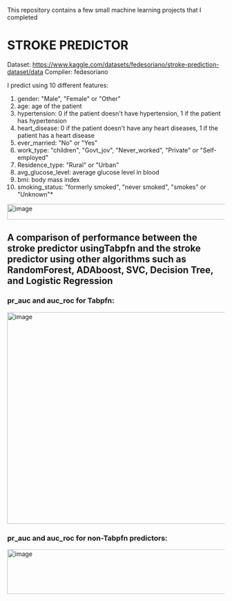 This repository contains a few small machine learning projects that I completed

# STROKE PREDICTOR

Dataset: https://www.kaggle.com/datasets/fedesoriano/stroke-prediction-dataset/data
Compiler: fedesoriano 

I predict using 10 different features:
1) gender: "Male", "Female" or "Other"
2) age: age of the patient
3) hypertension: 0 if the patient doesn't have hypertension, 1 if the patient has hypertension
4) heart_disease: 0 if the patient doesn't have any heart diseases, 1 if the patient has a heart disease
5) ever_married: "No" or "Yes"
6) work_type: "children", "Govt_jov", "Never_worked", "Private" or "Self-employed"
7) Residence_type: "Rural" or "Urban"
8) avg_glucose_level: average glucose level in blood
9) bmi: body mass index
10) smoking_status: "formerly smoked", "never smoked", "smokes" or "Unknown"*

<img width="1394" height="36" alt="image" src="https://github.com/user-attachments/assets/64c0b7e5-bb2b-4b4a-9235-134dcb7ff416" />




## A comparison of performance between the stroke predictor usingTabpfn and the stroke predictor using other algorithms such as RandomForest, ADAboost, SVC, Decision Tree, and Logistic Regression


### pr_auc and auc_roc for Tabpfn:
<img width="1447" height="489" alt="image" src="https://github.com/user-attachments/assets/74f42077-1cac-41a0-922c-5ba30a4680e4" />

### pr_auc and auc_roc for non-Tabpfn predictors:
<img width="1441" height="103" alt="image" src="https://github.com/user-attachments/assets/3ed791e6-d02d-4449-88bb-7bb89e74a01d" />
